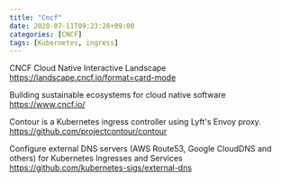 ```yaml
---
title: "Cncf"
date: 2020-07-11T09:23:28+09:00
categories: [CNCF]
tags: [Kubernetes, ingress]
---
```


CNCF Cloud Native Interactive Landscape
 https://landscape.cncf.io/format=card-mode
 
Building sustainable ecosystems for cloud native software
 https://www.cncf.io/

Contour is a Kubernetes ingress controller using Lyft's Envoy proxy.
 https://github.com/projectcontour/contour

Configure external DNS servers (AWS Route53, Google CloudDNS and others) for Kubernetes Ingresses and Services
 https://github.com/kubernetes-sigs/external-dns